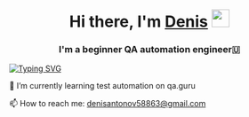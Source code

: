 <h1 align="center">Hi there, I'm <a href="https://daniilshat.ru/" target="_blank">Denis</a> 
<img src="https://github.com/blackcater/blackcater/raw/main/images/Hi.gif" height="32"/></h1>
<h3 align="center">I'm a beginner QA automation engineer🇺</h3>


[![Typing SVG](https://readme-typing-svg.herokuapp.com?color=%2336BCF7&lines=I'm+a+beginner+QA+automation+engineer)](https://git.io/typing-svg)

🌱 I’m currently learning test automation on qa.guru

📫 How to reach me: denisantonov58863@gmail.com

<!--
**ahtung13/ahtung13** is a ✨ _special_ ✨ repository because its `README.md` (this file) appears on your GitHub profile.

Here are some ideas to get you started:

- 🌱 I’m currently learning test automation on qa.guru
- 👯 I’m looking to collaborate on ...
- 🤔 I’m looking for help with ...
- 💬 Ask me about ...
- 📫 How to reach me: ...
- 😄 Pronouns: ...
- ⚡ Fun fact: ...
-->
